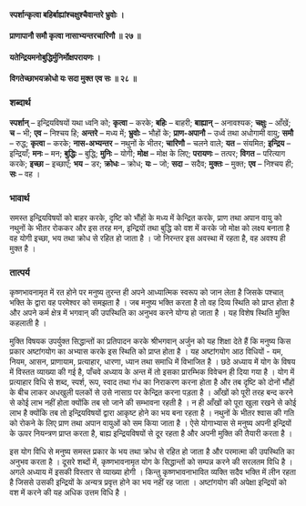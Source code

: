 #### स्पर्शान्कृत्वा बहिर्बाह्यांश्चक्षुश्चैवान्तरे भ्रुवोः ।
#### प्राणापानौ समौ कृत्वा नासाभ्यन्तरचारिणौ ॥ २७ ॥
#### यतेन्द्रियमनोबुद्धिर्मुनिर्मोक्षपरायणः ।
#### विगतेच्छाभयक्रोधो यः सदा मुक्त एव सः ॥ २८ ॥

### शब्दार्थ

**स्पर्शान्** – इन्द्रियविषयों यथा ध्वनि को; **कृत्वा** – करके; **बहिः** – बाहरी; **बाह्यान्** – अनावश्यक; **चक्षुः** – आँखें; **च** – भी; **एव** – निश्चय हि; **अन्तरे** – मध्य में; **भ्रुवोः** – भौहों के; **प्राण-अपानौ** – उर्ध्व तथा अधोगामी वायु; **समौ** – रुद्ध; **कृत्वा** – करके; **नास-अभ्यन्तर** – नथुनों के भीतर; **चारिणौ** – चलने वाले; **यत** – संयमित; **इन्द्रिय** – इन्द्रियाँ; **मनः** – मन; **बुद्धिः** – बुद्धि; **मुनिः** – योगी; **मोक्ष** – मोक्ष के लिए; **परायणः** – तत्पर; **विगत** – परित्याग करके; **इच्छा** – इच्छाएँ; **भय** – डर; **क्रोधः** – क्रोध; **यः** – जो; **सदा** – सदैव; **मुक्तः** – मुक्त; **एव** – निश्चय ही; **सः** – वह ।

### भावार्थ

समस्त इन्द्रियविषयों को बाहर करके, दृष्टि को भौंहों के मध्य में केन्द्रित करके, प्राण तथा अपान वायु को नथुनों के भीतर रोककर और इस तरह मन, इन्द्रियों तथा बुद्धि को वश में करके जो मोक्ष को लक्ष्य बनाता है वह योगी इच्छा, भय तथा क्रोध से रहित हो जाता है । जो निरन्तर इस अवस्था में रहता है, वह अवश्य ही मुक्त है ।

### तात्पर्य

कृष्णभावनामृत में रत होने पर मनुष्य तुरन्त ही अपने आध्यात्मिक स्वरूप को जान लेता है जिसके पश्चात् भक्ति के द्वारा वह परमेश्वर को समझता है । जब मनुष्य भक्ति करता है तो वह दिव्य स्थिति को प्राप्त होता है और अपने कर्म क्षेत्र में भगवान् की उपस्थिति का अनुभव करने योग्य हो जाता है । यह विशेष स्थिति मुक्ति कहलाती है ।

मुक्ति विषयक उपर्युक्त सिद्धान्तों का प्रतिपादन करके श्रीभगवान् अर्जुन को यह शिक्षा देते हैं कि मनुष्य किस प्रकार अष्टांगयोग का अभ्यास करके इस स्थिति को प्राप्त होता है । यह अष्टांगयोग आठ विधियों - यम, नियम, आसन, प्राणायाम, प्रत्याहार, धारणा, ध्यान तथा समाधि में विभाजित है । छठे अध्याय में योग के विषय में विस्तत व्याख्या की गई है, पाँचवे अध्याय के अन्त में तो इसका प्रारम्भिक विवेचन ही दिया गया है । योग में प्रत्याहार विधि से शब्द, स्पर्श, रूप, स्वाद तथा गंध का निराकरण करना होता है और तब दृष्टि को दोनों भौंहों के बीच लाकर अधखुली पलकों से उसे नासाग्र पर केन्द्रित करना पड़ता है । आँखों को पूरी तरह बन्द करने से कोई लाभ नहीं होता क्योंकि तब सो जाने की सम्भावना रहती है । न ही आँखों को पूरा खुला रखने से कोई लाभ है क्योंकि तब तो इन्द्रियविषयों द्वारा आकृष्ट होने का भय बना रहता है । नथुनों के भीतर श्वास की गति को रोकने के लिए प्राण तथा अपान वायुओं को सम किया जाता है । ऐसे योगाभ्यास से मनुष्य अपनी इन्द्रियों के ऊपर नियन्त्रण प्राप्त करता है, बाह्य इन्द्रियविषयों से दूर रहता है और अपनी मुक्ति की तैयारी करता है ।

इस योग विधि से मनुष्य समस्त प्रकार के भय तथा क्रोध से रहित हो जाता है और परमात्मा की उपस्थिति का अनुभव करता है । दूसरे शब्दों में, कृष्णभावनामृत योग के सिद्धान्तों को सम्पन्न करने की सरलतम विधि है । अगले अध्याय में इसकी विस्तार से व्याख्या होगी । किन्तु कृष्णभावनाभावित व्यक्ति सदैव भक्ति में लीन रहता है जिससे उसकी इन्द्रियों के अन्यत्र प्रवृत्त होने का भय नहीं रह जाता । अष्टांगयोग की अपेक्षा इन्द्रियों को वश में करने की यह अधिक उत्तम विधि है ।